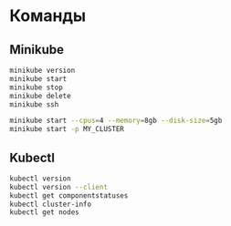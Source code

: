 # Команды

## Minikube

```bash
minikube version
minikube start
minikube stop
minikube delete
minikube ssh

minikube start --cpus=4 --memory=8gb --disk-size=5gb
minikube start -p MY_CLUSTER
```
## Kubectl

```bash
kubectl version
kubectl version --client
kubectl get componentstatuses
kubectl cluster-info
kubectl get nodes
```



